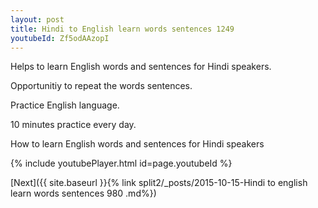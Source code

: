 ```yaml
---
layout: post
title: Hindi to English learn words sentences 1249 
youtubeId: Zf5odAAzopI
---
```

 
 
Helps to learn English words and sentences for Hindi speakers.

Opportunitiy to repeat the words sentences. 

Practice English language. 
 
10 minutes practice every day. 
 
How to learn English words and sentences for Hindi speakers 
 
{% include youtubePlayer.html id=page.youtubeId %}
 
 
[Next]({{ site.baseurl }}{% link  split2/_posts/2015-10-15-Hindi to english learn words sentences 980 .md%})
 
